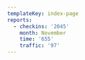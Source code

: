 ```yaml
---
templateKey: index-page
reports:
  - checkins: '2045'
    month: November
    time: '655'
    traffic: '97'
---
```


